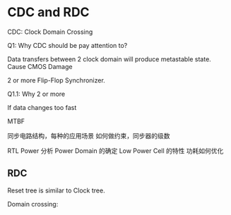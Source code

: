 # CDC and RDC

CDC: Clock Domain Crossing

Q1: Why CDC should be pay attention to?

Data transfers between 2 clock domain will produce metastable state.
Cause CMOS Damage

2 or more Flip-Flop Synchronizer.

Q1.1: Why 2 or more

If data changes too fast

MTBF

同步电路结构，每种的应用场景
如何做约束，同步器的级数

RTL Power 分析
Power Domain 的确定
Low Power Cell 的特性
功耗如何优化

## RDC

Reset tree is similar to Clock tree.

Domain crossing:
